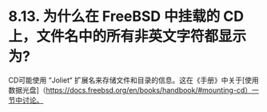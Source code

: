 # 8.13. 为什么在 FreeBSD 中挂载的 CD 上，文件名中的所有非英文字符都显示为?

CD可能使用 “Joliet“ 扩展名来存储文件和目录的信息。这在《手册》中关于[使用数据光盘]（https://docs.freebsd.org/en/books/handbook/#mounting-cd）一节中讨论。
